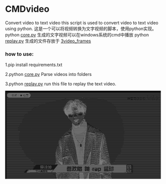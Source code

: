 # CMDvideo

Convert  video to text video
this script is used to convert video to text video using python.
这是一个可以将视频转换为文字视频的脚本，使用python实现。 python [core.py](core%2Fcore.py) 
生成的文字视频可以在windows系统的cmd中播放  python [replay.py](core%2Freplay.py)
生成的文件存放于 [3video_frames](core%2F3video_frames) 

### how to use:

1.pip install requirements.txt

2.python [core.py](core%2Fcore.py)  Parse videos into folders

3.python [replay.py](core%2Freplay.py) run this file to replay the text video.

![img.png](img.png)

